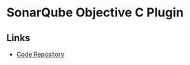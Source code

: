 # SonarQube Objective C Plugin

## Links

- [Code Repository](https://github.com/octo-technology/sonar-objective-c)
